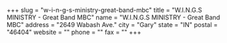 +++
slug = "w-i-n-g-s-ministry-great-band-mbc"
title = "W.I.N.G.S MINISTRY - Great Band MBC"
name = "W.I.N.G.S MINISTRY - Great Band MBC"
address = "2649 Wabash Ave."
city = "Gary"
state = "IN"
postal = "46404"
website = ""
phone = ""
fax = ""
+++
